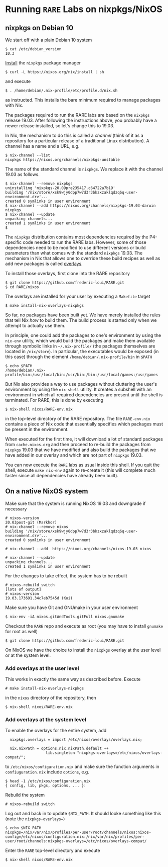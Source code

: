 # Running `RARE` Labs on nixpkgs/NixOS

## nixpkgs on Debian 10

We start off with a plain Debian 10 system
```
$ cat /etc/debian_version 
10.3
```
[Install](https://nixos.org/download.html) the `nixpkgs` package manager 
```
$ curl -L https://nixos.org/nix/install | sh
```
and execute
```
$ . /home/debian/.nix-profile/etc/profile.d/nix.sh
```
as instructed. This installs the bare minimum required to manage
packages with Nix.

The packages required to run the RARE labs are based on the `nixpkgs`
release 19.03.  After following the instructions above, you probably
have a newer release installed, so let's change this to 19.03.

In Nix, the mechanism to do this is called a _channel_ (think of it
as a repository for a particular release of a traditional Linux
distribution).  A channel has a name and a URL, e.g.

```
$ nix-channel --list
nixpkgs https://nixos.org/channels/nixpkgs-unstable
```
The name of the standard channel is `nixpkgs`.  We replace it with the
channel 19.03 as follows.
```
$ nix-channel --remove nixpkgs
uninstalling 'nixpkgs-20.09pre235417.c64722a7b19'
building '/nix/store/xsk9wjy0dpp7w7d3r3bkzxzaklqdzq6q-user-environment.drv'...
created 0 symlinks in user environment
$ nix-channel --add https://nixos.org/channels/nixpkgs-19.03-darwin nixpkgs
$ nix-channel --update
unpacking channels...
created 1 symlinks in user environment
$
```

The `nixpkgs` distribution contains most dependencies required by the
P4-specific code needed to run the RARE labs.  However, some of those
dependencies need to be modified to use different versions or build
parameters than what comes with the standard `nixpkgs` 19.03.  The
mechanism in Nix that allows one to override these build recipes as
well as add new packages is called
[overlays](https://nixos.org/nixpkgs/manual/#chap-overlays).

To install those overlays, first clone into the RARE repository
```
$ git clone https://github.com/frederic-loui/RARE.git
$ cd RARE/nixos
```
The overlays are installed for your user by executing a `Makefile`
target
```
$ make install-nix-overlays-nixpkgs
```

So far, no packages have been built yet. We have merely installed the
rules that tell Nix *how* to build them.  The build process is started
only when we attempt to actually use them.

In principle, one could add the packages to one's environment by using
the `nix-env` utility, which would build the packages and make them
available through symbolic links in `~/.nix-profile/` (the packages
themselves are located in `/nix/store`).  In particular, the
executables would be exposed (in this case) through the element
`/home/debian/.nix-profile/bin` in `$PATH`

```
$ echo $PATH
/home/debian/.nix-profile/bin:/usr/local/bin:/usr/bin:/bin:/usr/local/games:/usr/games
```

But Nix also provides a way to use packages without cluttering the
user's environment by using the `nix-shell` utility.  It creates a
subshell with an environment in which all required dependencies are
present until the shell is terminated.  For RARE, this is done by
executing

```
$ nix-shell nixos/RARE-env.nix
```

in the top-level directory of the RARE repository. The file
`RARE-env.nix` contains a piece of Nix code that essentially specifies
which packages must be present in the environment.

When executed for the first time, it will download a lot of standard
packages from `cache.nixos.org` and then proceed to re-build the
packages from `nixpkgs` 19.03 that we have modified and also build the
packages that we have added in our overlay and which are not part of
`nixpkgs` 19.03.

You can now execute the `RARE` labs as usual inside this shell. If you
quit the shell, execute `make nix-env` again to re-create it (this
will complete much faster since all dependencies have already been
built).

## On a native NixOS system

Make sure that the system is running NixOS 19.03 and downgrade if necessary

```
# nixos-version 
20.03post-git (Markhor)
# nix-channel --remove nixos
building '/nix/store/xsk9wjy0dpp7w7d3r3bkzxzaklqdzq6q-user-environment.drv'...
created 0 symlinks in user environment

# nix-channel --add  https://nixos.org/channels/nixos-19.03 nixos

# nix-channel --update
unpacking channels...
created 1 symlinks in user environment
```

For the changes to take effect, the system has to be rebuilt

```
# nixos-rebuild switch
[lots of output]
# nixos-version
19.03.173691.34c7eb7545d (Koi)
```

Make sure you have Git and GNUmake in your user environment
```
$ nix-env -iA nixos.gitAndTools.gitFull nixos.gnumake
```

Checkout the `RARE` repo and execute as root (you may have to install `gnumake` for root as well)

```
$ git clone https://github.com/frederic-loui/RARE.git
```

On NixOS we have the choice to install the `nixpkgs` overlay at the
user level or at the system level.

### Add overlays at the user level

This works in exactly the same way as described before. Execute

```
# make install-nix-overlays-nixpkgs
```

in the `nixos` directory of the repository, then

```
$ nix-shell nixos/RARE-env.nix
```

### Add overlays at the system level

To enable the overlays for the entire system, add

```
  nixpkgs.overlays = import /etc/nixos/overlays/overlays.nix;

  nix.nixPath = options.nix.nixPath.default ++
                  lib.singleton "nixpkgs-overlays=/etc/nixos/overlays-compat/";
```

to `/etc/nixos/configuration.nix` and make sure the function arguments
in `confiuguration.nix` include `options`, e.g.

```
$ head -1 /etc/nixos/configuration.nix
{ config, lib, pkgs, options, ... }:

```

Rebuild the system

```
# nixos-rebuild switch
```

Log out and back in to update `$NIX_PATH`. It should looke something like this (note the `nixpkgs-overlays=`)

```
$ echo $NIX_PATH
nixpkgs=/nix/var/nix/profiles/per-user/root/channels/nixos:nixos-config=/etc/nixos/configuration.nix:/nix/var/nix/profiles/per-user/root/channels:nixpkgs-overlays=/etc/nixos/overlays-compat/
```

Enter the `RARE` top-level directory and execute

```
$ nix-shell nixos/RARE-env.nix
```
